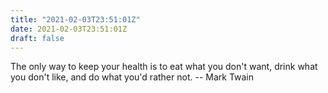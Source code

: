 ```yaml
---
title: "2021-02-03T23:51:01Z"
date: 2021-02-03T23:51:01Z
draft: false
---
```


The only way to keep your health is to eat what you don't want, drink what
you don't like, and do what you'd rather not.
		-- Mark Twain
